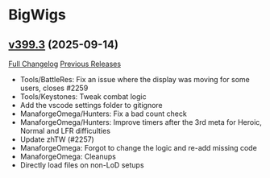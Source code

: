 # BigWigs

## [v399.3](https://github.com/BigWigsMods/BigWigs/tree/v399.3) (2025-09-14)
[Full Changelog](https://github.com/BigWigsMods/BigWigs/compare/v399.2...v399.3) [Previous Releases](https://github.com/BigWigsMods/BigWigs/releases)

- Tools/BattleRes: Fix an issue where the display was moving for some users, closes #2259  
- Tools/Keystones: Tweak combat logic  
- Add the vscode settings folder to gitignore  
- ManaforgeOmega/Hunters: Fix a bad count check  
- ManaforgeOmega/Hunters: Improve timers after the 3rd meta for Heroic, Normal and LFR difficulties  
- Update zhTW (#2257)  
- ManaforgeOmega: Forgot to change the logic and re-add missing code  
- ManaforgeOmega: Cleanups  
- Directly load files on non-LoD setups  
